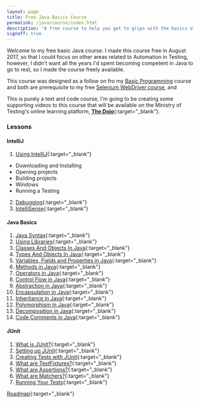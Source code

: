 ```yaml
---
layout: page
title: Free Java Basics Course
permalink: /java/course/index.html
description: "A free course to help you get to grips with the basics of Java"
signoff: true
---
```

Welcome to my free basic Java course. I made this course free in August 2017, so that I could focus on other areas related to Automation in Testing, however, I didn't want all the years I'd spent becoming competent in Java to go to rest, so I made the course freely available.

This course was designed as a follow on fro my [Basic Programming](/programming/course/index.html) course and both are prerequisite to my free [Selenium WebDriver course](../../selenium/course), and 

This is purely a text and code course, I'm going to be creating some supporting videos to this course that will be available on the Ministry of Testing's online learning platform, [**The Dojo**](https://dojo.ministryoftesting.com){:target="_blank"}.

### Lessons
#### IntelliJ
1. [Using IntelliJ](../intellij/lessons/usingintellij){:target="_blank"}
  * Downloading and Installing
  * Opening projects
  * Building projects
  * Windows
  * Running a Testing
2. [Debugging](../intellij/lessons/debugging){:target="_blank"}
3. [IntelliSense](../intellij/lessons/intellisense){:target="_blank"}
   
#### Java Basics
1. [Java Syntax](/java/basics/lessons/javasyntax){:target="_blank"}
2. [Using Libraries](/java/basics/lessons/usinglibraries.html){:target="_blank"}
3. [Classes And Objects In Java](/java/basics/lessons/classesandobjectsinjava){:target="_blank"}
4. [Types And Objects In Java](/java/basics/lessons/typesandobjects){:target="_blank"}
5. [Variables, Fields and Properties in Java](/java/basics/lessons/variables){:target="_blank"}
6. [Methods in Java](/java/basics/lessons/methods){:target="_blank"}
7. [Operators in Java](/java/basics/lessons/operators){:target="_blank"}
8. [Control Flow in Java](/java/basics/lessons/controlflow){:target="_blank"}
9. [Abstraction in Java](/java/basics/lessons/abstraction){:target="_blank"}
10. [Encapsulation in Java](/java/basics/lessons/encapsulation){:target="_blank"}
11. [Inheritance in Java](/java/basics/lessons/inheritance){:target="_blank"}
12. [Polymorphism in Java](/java/basics/lessons/polymorphism){:target="_blank"}
13. [Decomposition in Java](/java/basics/lessons/decomposition){:target="_blank"}
14. [Code Comments in Java](/java/basics/lessons/codecomments){:target="_blank"}

#### JUnit
1. [What is JUnit?](/java/junit/lessons/whatisjunit){:target="_blank"}
2. [Setting up JUnit](/java/junit/lessons/settingupjunit){:target="_blank"}
3. [Creating Tests with JUnit](/java/junit/lessons/creatingtestsinjunit){:target="_blank"}
4. [What are TextFixtures?](/java/junit/lessons/whataretestfixtures){:target="_blank"}
5. [What are Assertions?](/java/junit/lessons/assertions){:target="_blank"}
6. [What are Matchers?](/java/junit/lessons/matchers){:target="_blank"}
7. [Running Your Tests](/java/junit/lessons/runningtests){:target="_blank"}

[Roadmap](/java/course/roadmap){:target="_blank"}
